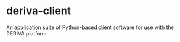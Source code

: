 # deriva-client
An application suite of Python-based client software for use with the DERIVA platform.
